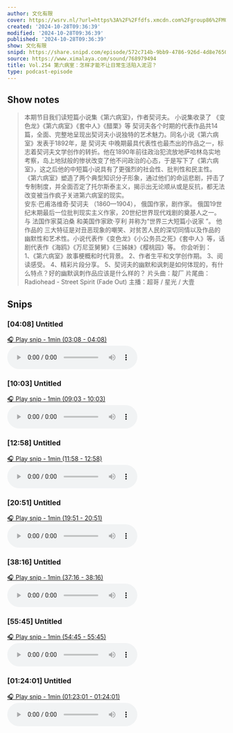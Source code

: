 ```yaml
---
author: 文化有限
cover: https://wsrv.nl/?url=https%3A%2F%2Ffdfs.xmcdn.com%2Fgroup86%2FM09%2F93%2F15%2FwKg5Jl7oVC7jwzOyAAKPBjf4fAA078.jpg&w=200&h=200
created: '2024-10-28T09:36:39'
modified: '2024-10-28T09:36:39'
published: '2024-10-28T09:36:39'
show: 文化有限
snipd: https://share.snipd.com/episode/572c714b-9bb9-4786-926d-4d8e76503467
source: https://www.ximalaya.com/sound/768979494
title: Vol.254 第六病室：怎样才能不让日常生活陷入泥沼？
type: podcast-episode
---
```



## Show notes
> 本期节目我们读短篇小说集《第六病室》，作者契诃夫。 
> 小说集收录了  《变色龙》《第六病室》《套中人》《醋栗》等  契诃夫各个时期的代表作品共14篇，全面、完整地呈现出契诃夫小说独特的艺术魅力。同名小说《第六病室》发表于1892年，是  契诃夫  中晚期最具代表性也最杰出的作品之一，标志着契诃夫文学创作的转折。他在1890年前往政治犯流放地萨哈林岛实地考察，岛上地狱般的惨状改变了他不问政治的心态，于是写下了《第六病室》，这之后他的中短篇小说具有了更强烈的社会性、批判性和民主性。 
> 《第六病室》塑造了两个典型知识分子形象，通过他们的命运悲剧，抨击了专制制度，并全面否定了托尔斯泰主义，揭示出无论顺从或是反抗，都无法改变被当作疯子关进第六病室的现实。  
> 安东·巴甫洛维奇·契诃夫   （1860—1904），  俄国作家，剧作家。  俄国19世纪末期最后一位批判现实主义作家，20世纪世界现代戏剧的奠基人之一。  与  法国作家莫泊桑  和美国作家欧·亨利  并称为“世界三大短篇小说家  ”。  他作品的  三大特征是对丑恶现象的嘲笑、对贫苦人民的深切同情以及作品的幽默性和艺术性。小说代表作《变色龙》《小公务员之死》《套中人》等，话剧代表作《海鸥》《万尼亚舅舅》《三姊妹》《樱桃园》等。 
> 你会听到：  
> 1、《第六病室》故事梗概和时代背景。 
> 2、作者生平和文学创作期。 
> 3、阅读感受。 
> 4、精彩片段分享。 
> 5、契诃夫的幽默和讽刺是如何体现的，有什么特点？好的幽默讽刺作品应该是什么样的？ 
> 片头曲：靛厂 
> 片尾曲：Radiohead - Street Spirit (Fade Out) 
> 主播：超哥 / 星光 / 大壹

## Snips
### [04:08] Untitled
[🎧 Play snip - 1min️ (03:08 - 04:08)](https://share.snipd.com/snip/4a65ea4a-d623-472f-aeb5-49534183ca15)
<audio controls> <source src="https://jt.ximalaya.com//GKwRIMAK85Y_Afi4fgMlh-5p.m4a?channel=rss&album_id=29887212&track_id=768979494&uid=68693381&jt=https://aod.cos.tx.xmcdn.com/storages/30ea-audiofreehighqps/50/5C/GKwRIMAK85Y_Afi4fgMlh-5p.m4a#t=03:08,04:08"> </audio>
### [10:03] Untitled
[🎧 Play snip - 1min️ (09:03 - 10:03)](https://share.snipd.com/snip/c9b3eef4-225d-4049-b90e-698334dd0556)
<audio controls> <source src="https://jt.ximalaya.com//GKwRIMAK85Y_Afi4fgMlh-5p.m4a?channel=rss&album_id=29887212&track_id=768979494&uid=68693381&jt=https://aod.cos.tx.xmcdn.com/storages/30ea-audiofreehighqps/50/5C/GKwRIMAK85Y_Afi4fgMlh-5p.m4a#t=09:03,10:03"> </audio>
### [12:58] Untitled
[🎧 Play snip - 1min️ (11:58 - 12:58)](https://share.snipd.com/snip/692389bc-9c63-4373-82ed-b58e88499cdf)
<audio controls> <source src="https://jt.ximalaya.com//GKwRIMAK85Y_Afi4fgMlh-5p.m4a?channel=rss&album_id=29887212&track_id=768979494&uid=68693381&jt=https://aod.cos.tx.xmcdn.com/storages/30ea-audiofreehighqps/50/5C/GKwRIMAK85Y_Afi4fgMlh-5p.m4a#t=11:58,12:58"> </audio>
### [20:51] Untitled
[🎧 Play snip - 1min️ (19:51 - 20:51)](https://share.snipd.com/snip/ab45a3b2-d3c2-4144-9e9e-dd23b80ab718)
<audio controls> <source src="https://jt.ximalaya.com//GKwRIMAK85Y_Afi4fgMlh-5p.m4a?channel=rss&album_id=29887212&track_id=768979494&uid=68693381&jt=https://aod.cos.tx.xmcdn.com/storages/30ea-audiofreehighqps/50/5C/GKwRIMAK85Y_Afi4fgMlh-5p.m4a#t=19:51,20:51"> </audio>
### [38:16] Untitled
[🎧 Play snip - 1min️ (37:16 - 38:16)](https://share.snipd.com/snip/8e8f6d3c-ad6d-4ecf-941e-17fb4e087417)
<audio controls> <source src="https://jt.ximalaya.com//GKwRIMAK85Y_Afi4fgMlh-5p.m4a?channel=rss&album_id=29887212&track_id=768979494&uid=68693381&jt=https://aod.cos.tx.xmcdn.com/storages/30ea-audiofreehighqps/50/5C/GKwRIMAK85Y_Afi4fgMlh-5p.m4a#t=37:16,38:16"> </audio>
### [55:45] Untitled
[🎧 Play snip - 1min️ (54:45 - 55:45)](https://share.snipd.com/snip/f0162f7d-2f7e-410d-a02e-bbe4b3cb52dc)
<audio controls> <source src="https://jt.ximalaya.com//GKwRIMAK85Y_Afi4fgMlh-5p.m4a?channel=rss&album_id=29887212&track_id=768979494&uid=68693381&jt=https://aod.cos.tx.xmcdn.com/storages/30ea-audiofreehighqps/50/5C/GKwRIMAK85Y_Afi4fgMlh-5p.m4a#t=54:45,55:45"> </audio>
### [01:24:01] Untitled
[🎧 Play snip - 1min️ (01:23:01 - 01:24:01)](https://share.snipd.com/snip/1c8140d4-930e-495f-8b19-6ae93d07c756)
<audio controls> <source src="https://jt.ximalaya.com//GKwRIMAK85Y_Afi4fgMlh-5p.m4a?channel=rss&album_id=29887212&track_id=768979494&uid=68693381&jt=https://aod.cos.tx.xmcdn.com/storages/30ea-audiofreehighqps/50/5C/GKwRIMAK85Y_Afi4fgMlh-5p.m4a#t=01:23:01,01:24:01"> </audio>
